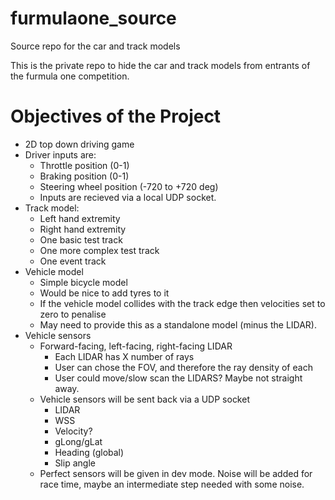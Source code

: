 # furmulaone_source
Source repo for the car and track models

This is the private repo to hide the car and track models from entrants of the furmula one competition.

# Objectives of the Project
- 2D top down driving game
- Driver inputs are:
  - Throttle position (0-1)
  - Braking position (0-1)
  - Steering wheel position (-720 to +720 deg)
  - Inputs are recieved via a local UDP socket.
- Track model:
  - Left hand extremity
  - Right hand extremity
  - One basic test track
  - One more complex test track
  - One event track
- Vehicle model
  - Simple bicycle model
  - Would be nice to add tyres to it
  - If the vehicle model collides with the track edge then velocities set to zero to penalise
  - May need to provide this as a standalone model (minus the LIDAR).
- Vehicle sensors
  - Forward-facing, left-facing, right-facing LIDAR
    - Each LIDAR has X number of rays
    - User can chose the FOV, and therefore the ray density of each
    - User could move/slow scan the LIDARS? Maybe not straight away.
  - Vehicle sensors will be sent back via a UDP socket
    - LIDAR
    - WSS
    - Velocity?
    - gLong/gLat
    - Heading (global)
    - Slip angle
  - Perfect sensors will be given in dev mode. Noise will be added for race time, maybe an intermediate step needed with some noise.

